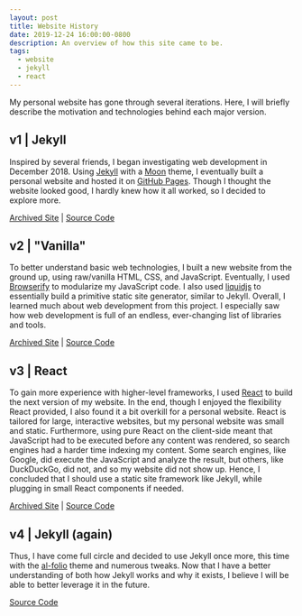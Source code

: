 ```yaml
---
layout: post
title: Website History
date: 2019-12-24 16:00:00-0800
description: An overview of how this site came to be.
tags:
  - website
  - jekyll
  - react
---
```


My personal website has gone through several iterations. Here, I will briefly
describe the motivation and technologies behind each major version.

## v1 | Jekyll

Inspired by several friends, I began investigating web development in
December 2018. Using [Jekyll](https://jekyllrb.com/) with a
[Moon](https://github.com/TaylanTatli/Moon) theme, I eventually built a personal
website and hosted it on [GitHub Pages](https://pages.github.com). Though I
thought the website looked good, I hardly knew how it all worked, so I decided
to explore more.

[Archived Site](https://btjanaka.net/jekyll-site) \|
[Source Code](https://github.com/btjanaka/jekyll-site)

## v2 | "Vanilla"

To better understand basic web technologies, I built a new website from the
ground up, using raw/vanilla HTML, CSS, and JavaScript. Eventually, I used
[Browserify](http://browserify.org) to modularize my JavaScript code. I also
used [liquidjs](https://www.npmjs.com/package/liquidjs) to essentially build a
primitive static site generator, similar to Jekyll. Overall, I learned much
about web development from this project. I especially saw how web development is
full of an endless, ever-changing list of libraries and tools.

[Archived Site](https://btjanaka.net/vanilla-site) \|
[Source Code](https://github.com/btjanaka/vanilla-site)

## v3 | React

To gain more experience with higher-level frameworks, I used
[React](https://reactjs.org) to build the next version of my website. In the
end, though I enjoyed the flexibility React provided, I also found it a bit
overkill for a personal website. React is tailored for large, interactive
websites, but my personal website was small and static. Furthermore, using pure
React on the client-side meant that JavaScript had to be executed before any
content was rendered, so search engines had a harder time indexing my content.
Some search engines, like Google, did execute the JavaScript and analyze the
result, but others, like DuckDuckGo, did not, and so my website did not show up.
Hence, I concluded that I should use a static site framework like Jekyll, while
plugging in small React components if needed.

[Archived Site](https://btjanaka.net/react-site) \|
[Source Code](https://github.com/btjanaka/react-site)

## v4 | Jekyll (again)

Thus, I have come full circle and decided to use Jekyll once more, this time
with the [al-folio](https://github.com/alshedivat/al-folio) theme and numerous
tweaks. Now that I have a better understanding of both how Jekyll works and why
it exists, I believe I will be able to better leverage it in the future.

[Source Code](https://github.com/btjanaka/academic-site)
